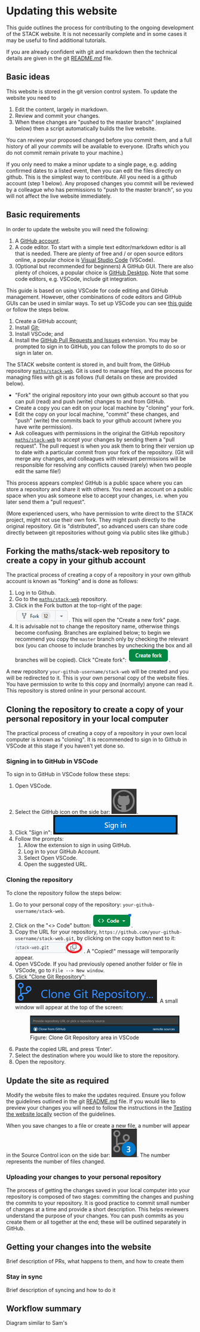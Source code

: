 # Updating this website

This guide outlines the process for contributing to the ongoing development of the STACK website. It is not necessarily complete and in some cases it may be useful to find additional tutorials.

If you are already confident with git and markdown then the technical details are given in the git [README.md](https://github.com/maths/stack-web#readme) file.

## Basic ideas

This website is stored in the git version control system.  To update the website you need to

1. Edit the content, largely in markdown.
2. Review and commit your changes.
3. When these changes are "pushed to the master branch" (explained below) then a script automatically builds the live website.

You can review your proposed changed before you commit them, and a full history of all your _commits_ will be available to everyone.  (Drafts which you do not commit remain private to your machine.)

If you only need to make a minor update to a single page, e.g. adding confirmed dates to a listed event, then you can edit the files directly on github.  This is the simplest way to contribute.  All you need is a github account (step 1 below).  Any proposed changes you commit will be reviewed by a colleague who has permissions to "push to the master branch", so you will not affect the live website immediately.

## Basic requirements

In order to update the website you will need the following:

<ol>
    <li>A <a href="https://github.com/" target="_blank">GitHub account</a>.</li>
    <li>A code editor.  To start with a simple text editor/markdown editor is all that is needed.  There are plenty of free and / or open source editors online, a popular choice is <a href="https://code.visualstudio.com/" target="_blank">Visual Studio Code</a> (VSCode).</li>
    <li>(Optional but recommended for beginners) A GitHub GUI. There are also plenty of choices, a popular choice is <a href="https://desktop.github.com/" target="_blank">GitHub Desktop</a>.  Note that some code editors, e.g. VSCode, include git integration.</li>
</ol>

This guide is based on using VSCode for code editing and GitHub management. However, other combinations of code editors and GitHub GUIs can be used in similar ways. To set up VSCode you can see <a href="https://code.visualstudio.com/docs/sourcecontrol/github" target="_blank">this guide</a> or follow the steps below.

<ol>
    <li>Create a GitHub account;</li>
    <li>Install <a href="https://git-scm.com/download" target="_blank">Git;</a></li>
    <li>Install VSCode; and
    <li>Install the <a href="https://marketplace.visualstudio.com/items?itemName=GitHub.vscode-pull-request-github" target="_blank">GitHub Pull Requests and Issues</a> extension. You may be prompted to sign in to GitHub, you can follow the prompts to do so or sign in later on.</li>
</ol>

The STACK website content is stored in, and built from, the GitHub repository [`maths/stack-web`](https://github.com/maths/stack-web). Git is used to manage files, and the process for managing files with git is as follows (full details on these are provided below).

* "Fork" the original repository into your own github account so that you can pull (read) and push (write) changes to and from GitHub.
* Create a copy you can edit on your local machine by "cloning" your fork.
* Edit the copy on your local machine, "commit" these changes, and "push" (write) the commits back to your github account (where you have write permission).
* Ask colleagues with permissions in the original the GitHub repository [`maths/stack-web`](https://github.com/maths/stack-web) to accept your changes by sending them a "pull request".  The pull request is when you ask them to bring their version up to date with a particular commit from your fork of the repository.  (Git will merge any changes, and colleagues with relevant permissions will be responsible for resolving any conflicts caused (rarely) when two people edit the same file!)

This process appears complex!  GitHub is a public space where you can store a repository and share it with others.  You need an account on a public space when you ask someone else to accept your changes, i.e. when you later send them a "pull request".

(More experienced users, who have permission to write direct to the STACK project, might not use their own fork.  They might push directly to the original repository.  Git is "distributed", so advanced users can share code directly between git repositories without going via public sites like github.)

## Forking the maths/stack-web repository to create a copy in your github account

The practical process of creating a copy of a repository in your own github account is known as "forking" and is done as follows:

1. Log in to Github.
2. Go to the <a href="https://github.com/maths/stack-web" target="_blank">`maths/stack-web`</a> repository.
3. Click in the Fork button at the top-right of the page: <img style="display: inline-block;" class="img-in-line-short" src="/img/docs/fork_button.png" title="Fork button" alt="Fork button">. This will open the "Create a new fork" page.
4. It is advisable not to change the repository name, otherwise things become confusing.  Branches are explained below; to begin we recommend you copy the `master` branch only by checking the relevant box (you can choose to include branches by unchecking the box and all branches will be copied). Click "Create fork": <img style="display: inline-block;" class="img-in-line-short" src="/img/docs/create_fork_button.png" title="Create fork button" alt="Create fork button">.

A new repository `your-github-username/stack-web` will be created and you will be redirected to it. This is your own personal copy of the website files. You have permission to write to this copy and (normally) anyone can read it. This repository is stored online in your personal account.

## Cloning the repository to create a copy of your personal repository in your local computer

The practical process of creating a copy of a repository in your own local computer is known as "cloning". It is recommended to sign in to Github in VSCode at this stage if you haven't yet done so.

### Signing in to GitHub in VSCode

To sign in to GitHub in VSCode follow these steps:

<ol>
    <li>Open VSCode.</li>
    <li>Select the GitHub icon on the side bar: <img style="display: inline-block;" class="img-in-line-short" src="/img/docs/vscode_github_sidebar_icon.png" alt="VSCode GitHub sidebar icon">.</li>
    <li>Click "Sign in": <img style="display: inline-block;" class="img-in-line-short" src="/img/docs/vscode_github_signin_button.png" alt="VSCode GitHub Sign in button">.</li>
    <li>
        Follow the prompts:
        <ol>
            <li>Allow the extension to sign in using GitHub.</li>
            <li>Log in to your GitHub Account.</li>
            <li>Select Open VSCode.</li>
            <li>Open the suggested URL.</li>
        </ol>
    </li>
</ol>

### Cloning the repository

To clone the repository follow the steps below:

<ol>
    <li>Go to your personal copy of the repository: <code>your-github-username/stack-web</code>.</li>
    <li>Click on the "<> Code" button: <img style="display: inline-block;" class="img-in-line-short" src="/img/docs/code_button.png" title="Code button" alt="Code button">.</li>
    <li>Copy the URL for your repository, <code>https://github.com/your-github-username/stack-web.git</code>, by clicking on the copy button next to it: <img style="display: inline-block;" class="img-in-line-short" src="/img/docs/copy_url_button.png" title="Copy URL button" alt="Copy URL button">. A "Copied!" message will temporarily appear.</li>
    <li>Open VSCode. If you had previously opened another folder or file in VSCode, go to <code>File --> New window</code>.</li>
    <li>
        Click "Clone Git Repository": <img style="display: inline-block;" class="img-in-line-short" src="/img/docs/clone_git_repository_link.png" title="Clone Git Repository link" alt="Clone Git Repository link screenshot">. A small window will appear at the top of the screen:
        <div class="float-none img-middle">
            <figure class="figure">
                <img class="figure-img img-fluid" src="/img/docs/vscode_clone_area.png" alt="Clone Git Repository Window" />
                <figcaption class="figure-caption">Figure: Clone Git Repository area in VSCode</figcaption>
            </figure>
        </div>
    </li> 
    <li>Paste the copied URL and press 'Enter'.</li>
    <li>Select the destination where you would like to store the repository.</li>
    <li>Open the repository.</li>
</ol>

## Update the site as required

Modify the website files to make the updates required. Ensure you follow the guidelines outlined in the git <a href="https://github.com/maths/stack-web#updating-the-website" target="_blank">README.md</a> file. If you would like to preview your changes you will need to follow the instructions in the <a href="https://github.com/maths/stack-web#testing-the-website-locally" target="_blank">Testing the website locally</a> section of the guidelines.

When you save changes to a file or create a new file, a number will appear in the Source Control icon on the side bar: <img style="display: inline-block;" class="img-in-line-short" src="/img/docs/vscode_source_control_sidebar_icon.png" alt="VSCode Source Control sidebar icon">. The number represents the number of files changed. 

### Uploading your changes to your personal repository

The process of getting the changes saved in your local computer into your repository is composed of two stages: committing the changes and pushing the commits to your repository. It is good practice to commit small number of changes at a time and provide a short description. This helps reviewers understand the purpose of your changes. You can push commits as you create them or all together at the end; these will be outlined separately in GitHub.




## Getting your changes into the website
Brief description of PRs, what happens to them, and how to create them


### Stay in sync
Brief description of syncing and how to do it



## Workflow summary
Diagram similar to Sam's 